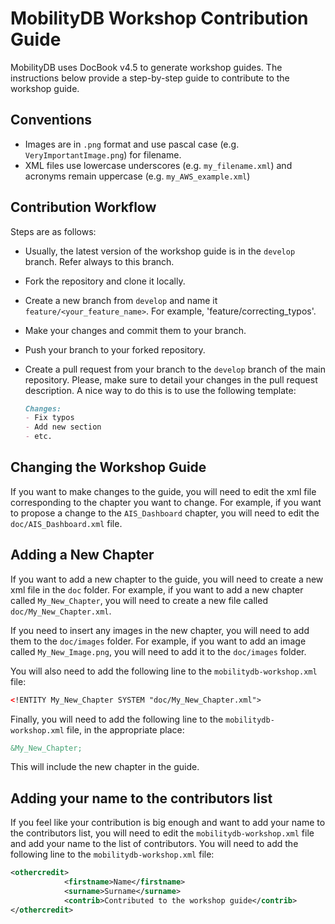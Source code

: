# MobilityDB Workshop Contribution Guide

MobilityDB uses DocBook v4.5 to generate workshop guides. The instructions below provide a step-by-step guide to contribute to the workshop guide.

## Conventions
- Images are in `.png` format and use pascal case (e.g. `VeryImportantImage.png`) for filename. 
- XML files use lowercase underscores (e.g. `my_filename.xml`) and acronyms remain uppercase (e.g. `my_AWS_example.xml`)

## Contribution Workflow

Steps are as follows:
- Usually, the latest version of the workshop guide is in the `develop` branch. Refer always to this branch.
- Fork the repository and clone it locally.
- Create a new branch from `develop` and name it `feature/<your_feature_name>`. For example, 'feature/correcting_typos'.
- Make your changes and commit them to your branch.
- Push your branch to your forked repository.
- Create a pull request from your branch to the `develop` branch of the main repository. Please, make sure to detail your changes in the pull request description. A nice way to do this is to use the following template:
  
  ```markdown 
  Changes:
  - Fix typos
  - Add new section
  - etc.
  ```

## Changing the Workshop Guide

If you want to make changes to the guide, you will need to edit the xml file corresponding to the chapter you want to change. For example, if you want to propose a change to the `AIS_Dashboard` chapter, you will need to edit the `doc/AIS_Dashboard.xml` file.

## Adding a New Chapter

If you want to add a new chapter to the guide, you will need to create a new xml file in the `doc` folder. For example, if you want to add a new chapter called `My_New_Chapter`, you will need to create a new file called `doc/My_New_Chapter.xml`. 

If you need to insert any images in the new chapter, you will need to add them to the `doc/images` folder. For example, if you want to add an image called `My_New_Image.png`, you will need to add it to the `doc/images` folder.

You will also need to add the following line to the `mobilitydb-workshop.xml` file:

```xml
<!ENTITY My_New_Chapter SYSTEM "doc/My_New_Chapter.xml">
```

Finally, you will need to add the following line to the `mobilitydb-workshop.xml` file, in the appropriate place:

```xml
&My_New_Chapter;
```

This will include the new chapter in the guide.

## Adding your name to the contributors list

If you feel like your contribution is big enough and want to add your name to the contributors list, you will need to edit the `mobilitydb-workshop.xml` file and add your name to the list of contributors. You will need to add the following line to the `mobilitydb-workshop.xml` file:

```xml
<othercredit>
			<firstname>Name</firstname>
			<surname>Surname</surname>
			<contrib>Contributed to the workshop guide</contrib>
</othercredit>
```